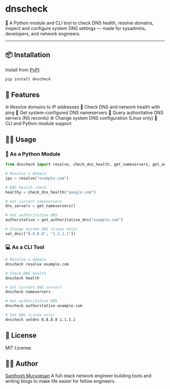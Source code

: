 # dnscheck

🔎 A Python module and CLI tool to check DNS health, resolve domains, inspect and configure system DNS settings — made for sysadmins, developers, and network engineers.

---

## 📦 Installation

Install from [PyPI](https://pypi.org/project/dnscheck):

```bash
pip install dnscheck
```

## 🚀 Features
🌐 Resolve domains to IP addresses
📡 Check DNS and network health with ping
🧠 Get system-configured DNS nameservers
🧭 Query authoritative DNS servers (NS records)
⚙️ Change system DNS configuration (Linux only)
🧪 CLI and Python module support

## 🧑‍💻 Usage
### 📘 As a Python Module
``` python
from dnscheck import resolve, check_dns_health, get_nameservers, get_authoritative_dns, set_dns

# Resolve a domain
ips = resolve("example.com")

# DNS health check
healthy = check_dns_health("google.com")

# Get current nameservers
dns_servers = get_nameservers()

# Get authoritative DNS
authoritative = get_authoritative_dns("example.com")

# Change system DNS (Linux only)
set_dns(["8.8.8.8", "1.1.1.1"])

```

### 💻 As a CLI Tool
```Bash
# Resolve a domain
dnscheck resolve example.com

# Check DNS health
dnscheck health

# Get current DNS servers
dnscheck nameservers

# Get authoritative DNS
dnscheck authoritative example.com

# Set DNS (Linux only)
dnscheck setdns 8.8.8.8 1.1.1.1
```

## 📜 License
MIT License.

## 🧑‍💼 Author
[Santhosh Murugesan](https://geeks.santhoz.in/)
A full-stack network engineer building tools and writing blogs to make life easier for fellow engineers.
